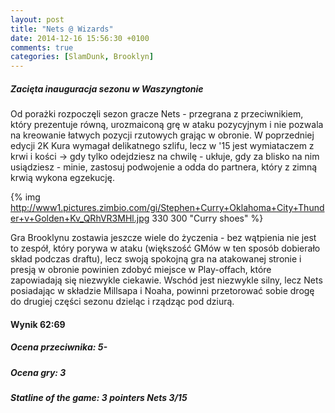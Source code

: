 ```yaml
---
layout: post
title: "Nets @ Wizards"
date: 2014-12-16 15:56:30 +0100
comments: true
categories: [SlamDunk, Brooklyn]
---
```


<h5>Zacięta inauguracja sezonu w Waszyngtonie</h5>

Od porażki rozpoczęli sezon gracze Nets - przegrana z przeciwnikiem, który prezentuje równą, urozmaiconą grę w ataku pozycyjnym i nie pozwala na kreowanie łatwych pozycji rzutowych grając w obronie. W poprzedniej edycji 2K Kura wymagał delikatnego szlifu, lecz w '15 jest wymiataczem z krwi i kości -> gdy tylko odejdziesz na chwilę - ukłuje, gdy za blisko na nim usiądziesz - minie, zastosuj podwojenie a odda do partnera, który z zimną krwią wykona egzekucję. 

<!--more-->

{% img http://www1.pictures.zimbio.com/gi/Stephen+Curry+Oklahoma+City+Thunder+v+Golden+Kv_QRhVR3MHl.jpg 330 300 "Curry shoes" %}

Gra Brooklynu zostawia jeszcze wiele do życzenia - bez wątpienia nie jest to zespół, który porywa w ataku (większość GMów w ten sposób dobierało skład podczas draftu), lecz swoją spokojną gra na atakowanej stronie i presją w obronie powinien zdobyć miejsce w Play-offach, które zapowiadają się niezwykle ciekawie. Wschód jest niezwykle silny, lecz Nets posiadając w składzie Millsapa i Noaha, powinni przetorować sobie drogę do drugiej części sezonu dzieląc i rządząc pod dziurą. 

<h4>Wynik 62:69</h4>
<h5>Ocena przeciwnika: 5-</h5>
<h5>Ocena gry: 3</h5>
<h5>Statline of the game: 3 pointers Nets 3/15 </h5>